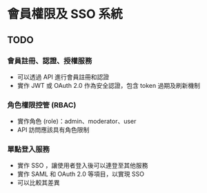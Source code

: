 # 會員權限及 SSO 系統

## TODO

### 會員註冊、認證、授權服務

- 可以透過 API 進行會員註冊和認證
- 實作 JWT 或 OAuth 2.0 作為安全認證，包含 token 過期及刷新機制

### 角色權限控管 (RBAC)

- 實作角色 (role)：admin、moderator、user
- API 訪問應該具有角色限制

### 單點登入服務

- 實作 SSO ，讓使用者登入後可以連登至其他服務
- 實作 SAML 和 OAuth 2.0 等項目，以實現 SSO
- 可以比較其差異
